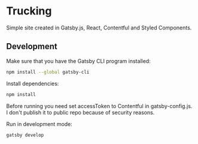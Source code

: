 # Trucking

Simple site created in Gatsby.js, React, Contentful and Styled Components.

## Development

Make sure that you have the Gatsby CLI program installed:

```sh
npm install --global gatsby-cli
```

Install dependencies:

```sh
npm install
```

Before running you need set accessToken to Contentful in gatsby-config.js. I don't publish it to public repo because of security reasons.

Run in development mode:

```sh
gatsby develop
```
